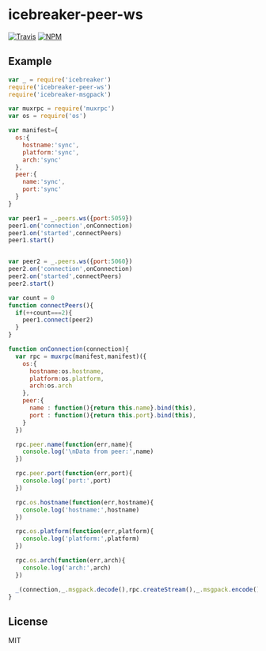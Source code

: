 # icebreaker-peer-ws
[![Travis](https://img.shields.io/travis/alligator-io/icebreaker-peer-ws.svg)](https://travis-ci.org/alligator-io/icebreaker-peer-ws)
[![NPM](https://img.shields.io/npm/dm/icebreaker-peer-ws.svg)](https://www.npmjs.com/package/icebreaker-peer-ws)

## Example
```javascript
var _ = require('icebreaker')
require('icebreaker-peer-ws')
require('icebreaker-msgpack')

var muxrpc = require('muxrpc')
var os = require('os')

var manifest={
  os:{
    hostname:'sync',
    platform:'sync',
    arch:'sync'
  },
  peer:{
    name:'sync',
    port:'sync'
  }
}

var peer1 = _.peers.ws({port:5059})
peer1.on('connection',onConnection)
peer1.on('started',connectPeers)
peer1.start()


var peer2 = _.peers.ws({port:5060})
peer2.on('connection',onConnection)
peer2.on('started',connectPeers)
peer2.start()

var count = 0
function connectPeers(){
  if(++count===2){
    peer1.connect(peer2)
  }
}

function onConnection(connection){
  var rpc = muxrpc(manifest,manifest)({
    os:{
      hostname:os.hostname,
      platform:os.platform,
      arch:os.arch
    },
    peer:{
      name : function(){return this.name}.bind(this),
      port : function(){return this.port}.bind(this),
    }
  })

  rpc.peer.name(function(err,name){
    console.log('\nData from peer:',name)
  })

  rpc.peer.port(function(err,port){
    console.log('port:',port)
  })

  rpc.os.hostname(function(err,hostname){
    console.log('hostname:',hostname)
  })

  rpc.os.platform(function(err,platform){
    console.log('platform:',platform)
  })

  rpc.os.arch(function(err,arch){
    console.log('arch:',arch)
  })

  _(connection,_.msgpack.decode(),rpc.createStream(),_.msgpack.encode(),connection)
}
```
## License
MIT

